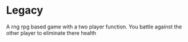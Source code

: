 # Legacy
A rng rpg based game with a two player function. You battle against the other player to eliminate there health
